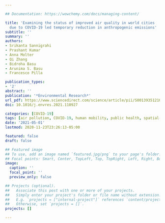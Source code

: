 ```yaml
---

## Documentation: https://wowchemy.com/docs/managing-content/

title: 'Examining the status of improved air quality in world cities 
  due to COVID-19 led temporary reduction in anthropogenic emissions'
subtitle: ''
summary: ''
authors:
- Srikanta Sannigrahi
- Prashant Kumar
- Anna Molter
- Qi Zhang
- Bidroha Basu
- Arunima S. Basu
- Francesco Pilla

publication_types: 
- '2'
abstract: ''
publication: '*Environmental Research*'
url_pdf: https://www.sciencedirect.com/science/article/pii/S0013935121002218
doi: 10.1016/j.envres.2021.110927

categories: [COVID-19]
tags: [air pollution, COVID-19, human mobility, public health, spatial-temporal analysis]
date: '2021-05-01'
lastmod: 2020-11-23T23:26:13-05:00

featured: false
draft: false

## Featured image
## To use, add an image named `featured.jpg/png` to your page's folder.
## Focal points: Smart, Center, TopLeft, Top, TopRight, Left, Right, BottomLeft, Bottom, BottomRight.
image:
  caption: ''
  focal_point: ''
  preview_only: false

## Projects (optional).
##   Associate this post with one or more of your projects.
##   Simply enter your project's folder or file name without extension.
##   E.g. `projects = ["internal-project"]` references `content/project/deep-learning/index.md`.
##   Otherwise, set `projects = []`.
projects: []

---
```



